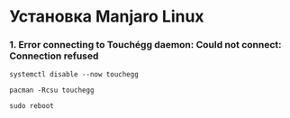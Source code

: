 # Установка Manjaro Linux

### 1. Error connecting to Touchégg daemon: Could not connect: Connection refused

```
systemctl disable --now touchegg
```
```
pacman -Rcsu touchegg
```
```
sudo reboot
```
